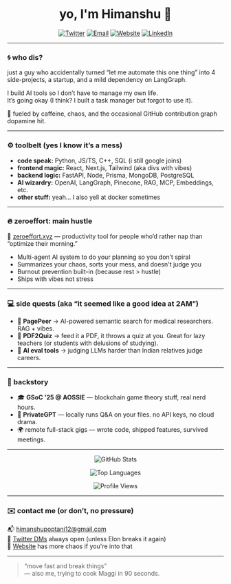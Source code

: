 <h1 align="center">yo, I'm Himanshu 🧃</h1>

<p align="center">
  <a href="https://x.com/fsx_void"><img src="https://img.shields.io/badge/Twitter-%231DA1F2.svg?&style=for-the-badge&logo=twitter&logoColor=white" alt="Twitter"></a>
  <a href="mailto:himanshupoptani12@gmail.com"><img src="https://img.shields.io/badge/Email-%23D14836.svg?&style=for-the-badge&logo=gmail&logoColor=white" alt="Email"></a>
  <a href="https://himanshu.bio"><img src="https://img.shields.io/badge/Website-%230077B5.svg?&style=for-the-badge&logo=web&logoColor=white" alt="Website"></a>
  <a href="https://linkedin.com/in/hxxp"><img src="https://img.shields.io/badge/LinkedIn-%230077B5.svg?&style=for-the-badge&logo=linkedin&logoColor=white" alt="LinkedIn"></a>
</p>

---

### 🌀 who dis?

just a guy who accidentally turned “let me automate this one thing” into 4 side-projects, a startup, and a mild dependency on LangGraph.

I build AI tools so I don’t have to manage my own life.  
It’s going okay (I think? I built a task manager but forgot to use it).

🧃 fueled by caffeine, chaos, and the occasional GitHub contribution graph dopamine hit.

---

### ⚙️ toolbelt (yes I know it’s a mess)

- **code speak:** Python, JS/TS, C++, SQL (i still google joins)
- **frontend magic:** React, Next.js, Tailwind (aka divs with vibes)
- **backend logic:** FastAPI, Node, Prisma, MongoDB, PostgreSQL
- **AI wizardry:** OpenAI, LangGraph, Pinecone, RAG, MCP, Embeddings, etc.
- **other stuff:** yeah... I also yell at docker sometimes

---

### 🔥 zeroeffort: main hustle

🧠 [zeroeffort.xyz](https://zeroeffort.xyz) — productivity tool for people who’d rather nap than “optimize their morning.”

- Multi-agent AI system to do your planning so you don’t spiral
- Summarizes your chaos, sorts your mess, and doesn't judge you
- Burnout prevention built-in (because rest > hustle)
- Ships with vibes not stress

---

### 💻 side quests (aka “it seemed like a good idea at 2AM”)

- 📄 **PagePeer** → AI-powered semantic search for medical researchers. RAG + vibes.
- 📝 **PDF2Quiz** → feed it a PDF, it throws a quiz at you. Great for lazy teachers (or students with delusions of studying).
- 🤖 **AI eval tools** → judging LLMs harder than Indian relatives judge careers.

---

### 🧢 backstory

- 🎓 **GSoC '25 @ AOSSIE** — blockchain game theory stuff, real nerd hours.
- 💬 **PrivateGPT** — locally runs Q&A on your files. no API keys, no cloud drama.
- 🌍 remote full-stack gigs — wrote code, shipped features, survived meetings.

---

<p align="center">
  <img src="https://github-readme-stats.vercel.app/api?username=coderwithsense&show_icons=true&theme=tokyonight" alt="GitHub Stats">
</p>

<p align="center">
  <img src="https://github-readme-stats.vercel.app/api/top-langs/?username=coderwithsense&layout=compact&theme=tokyonight" alt="Top Languages">
</p>

<p align="center">
  <img src="https://komarev.com/ghpvc/?username=coderwithsense&color=blueviolet" alt="Profile Views">
</p>

---

### ✉️ contact me (or don’t, no pressure)

📬 [himanshupoptani12@gmail.com](mailto:himanshupoptani12@gmail.com)  
💬 [Twitter DMs](https://x.com/fsx_void) always open (unless Elon breaks it again)  
🔗 [Website](https://himanshu.bio) has more chaos if you're into that

---

> “move fast and break things”  
> — also me, trying to cook Maggi in 90 seconds.

